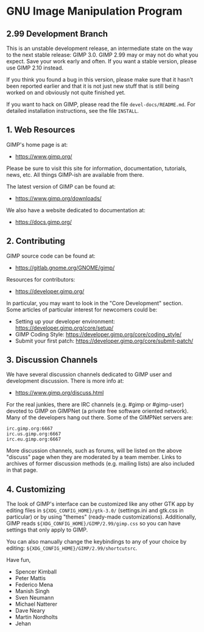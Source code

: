 #                  GNU Image Manipulation Program
##                     2.99 Development Branch

This is an unstable development release, an intermediate state on the
way to the next stable release: GIMP 3.0. GIMP 2.99 may or may not do
what you expect. Save your work early and often. If you want a stable
version, please use GIMP 2.10 instead.

If you think you found a bug in this version, please make sure that it
hasn't been reported earlier and that it is not just new stuff that is
still being worked on and obviously not quite finished yet.

If you want to hack on GIMP, please read the file `devel-docs/README.md`.
For detailed installation instructions, see the file `INSTALL`.


## 1. Web Resources

GIMP's home page is at:

* https://www.gimp.org/

Please be sure to visit this site for information, documentation,
tutorials, news, etc.  All things GIMP-ish are available from there.

The latest version of GIMP can be found at:

* https://www.gimp.org/downloads/

We also have a website dedicated to documentation at:

* https://docs.gimp.org/


## 2. Contributing

GIMP source code can be found at:

* https://gitlab.gnome.org/GNOME/gimp/

Resources for contributors:

* https://developer.gimp.org/

In particular, you may want to look in the "Core Development" section. Some
articles of particular interest for newcomers could be:

* Setting up your developer environment: https://developer.gimp.org/core/setup/
* GIMP Coding Style: https://developer.gimp.org/core/coding_style/
* Submit your first patch: https://developer.gimp.org/core/submit-patch/


## 3. Discussion Channels

We have several discussion channels dedicated to GIMP user and
development discussion. There is more info at:

* https://www.gimp.org/discuss.html

For the real junkies, there are IRC channels (e.g. #gimp or #gimp-user)
devoted to GIMP on GIMPNet (a private free software oriented network).
Many of the developers hang out there. Some of the GIMPNet servers are:

	irc.gimp.org:6667
	irc.us.gimp.org:6667
	irc.eu.gimp.org:6667

More discussion channels, such as forums, will be listed on the above
"discuss" page when they are moderated by a team member.
Links to archives of former discussion methods (e.g. mailing lists) are
also included in that page.

## 4. Customizing

The look of GIMP's interface can be customized like any other GTK app
by editing files in `${XDG_CONFIG_HOME}/gtk-3.0/` (settings.ini and
gtk.css in particular) or by using "themes" (ready-made customizations).
Additionally, GIMP reads `${XDG_CONFIG_HOME}/GIMP/2.99/gimp.css` so you
can have settings that only apply to GIMP.

You can also manually change the keybindings to any of your choice by
editing: `${XDG_CONFIG_HOME}/GIMP/2.99/shortcutsrc`.


Have fun,

* Spencer Kimball
* Peter Mattis
* Federico Mena
* Manish Singh
* Sven Neumann
* Michael Natterer
* Dave Neary
* Martin Nordholts
* Jehan
